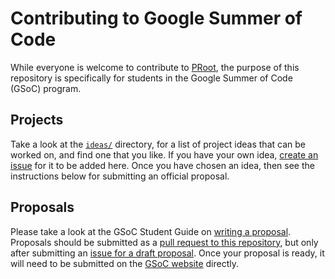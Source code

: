 # Contributing to Google Summer of Code

While everyone is welcome to contribute to [PRoot](https://github.com/proot-me/proot/blob/master/HACKING.rst),
the purpose of this repository is specifically for students in the Google Summer of Code (GSoC) program.

## Projects

Take a look at the [`ideas/`](https://github.com/proot-me/gsoc/tree/master/ideas) directory, for a list of project ideas that can be worked on, and find one that you like. If you have your own idea, [create an issue](https://github.com/proot-me/gsoc/issues/new?assignees=&labels=idea&template=project-idea.md&title=) for it to be added here. Once you have chosen an idea, then see the instructions below for submitting an official proposal.

## Proposals

Please take a look at the GSoC Student Guide on [writing a proposal](https://google.github.io/gsocguides/student/writing-a-proposal). Proposals should be submitted as a [pull request to this repository](https://github.com/proot-me/gsoc/pulls),
but only after submitting an [issue for a draft proposal](https://github.com/proot-me/gsoc/issues/new?assignees=&labels=proposal&template=student-proposal.md&title=). Once your proposal is ready, it will need to be submitted on the [GSoC website](https://summerofcode.withgoogle.com/dashboard) directly.
